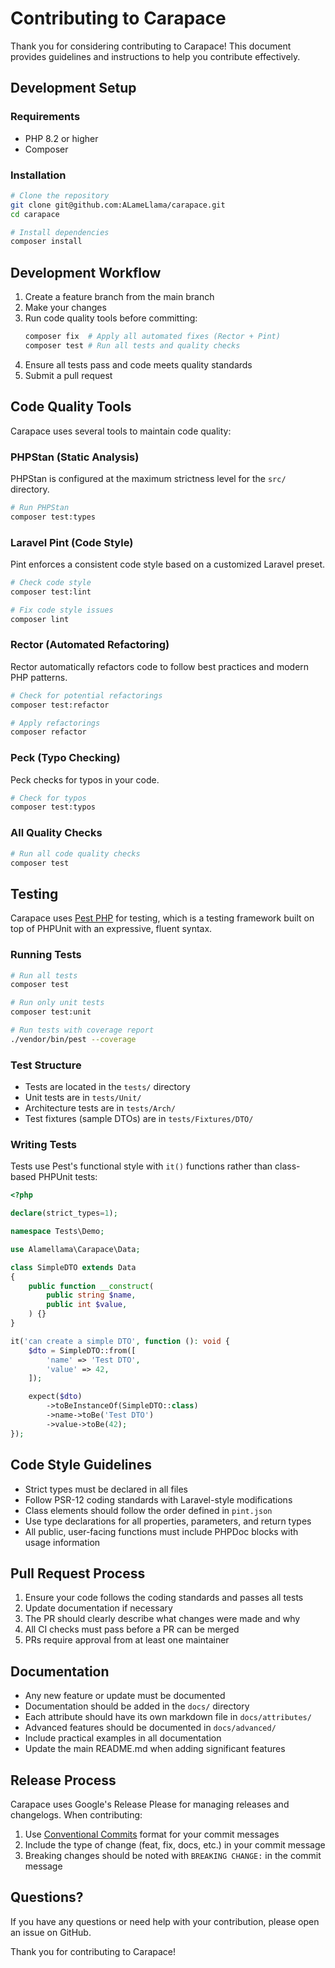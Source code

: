 # Contributing to Carapace

Thank you for considering contributing to Carapace! This document provides guidelines and instructions to help you contribute effectively.

## Development Setup

### Requirements

- PHP 8.2 or higher
- Composer

### Installation

```bash
# Clone the repository
git clone git@github.com:ALameLlama/carapace.git
cd carapace

# Install dependencies
composer install
```

## Development Workflow

1. Create a feature branch from the main branch
2. Make your changes
3. Run code quality tools before committing:
   ```bash
   composer fix  # Apply all automated fixes (Rector + Pint)
   composer test # Run all tests and quality checks
   ```
4. Ensure all tests pass and code meets quality standards
5. Submit a pull request

## Code Quality Tools

Carapace uses several tools to maintain code quality:

### PHPStan (Static Analysis)

PHPStan is configured at the maximum strictness level for the `src/` directory.

```bash
# Run PHPStan
composer test:types
```

### Laravel Pint (Code Style)

Pint enforces a consistent code style based on a customized Laravel preset.

```bash
# Check code style
composer test:lint

# Fix code style issues
composer lint
```

### Rector (Automated Refactoring)

Rector automatically refactors code to follow best practices and modern PHP patterns.

```bash
# Check for potential refactorings
composer test:refactor

# Apply refactorings
composer refactor
```

### Peck (Typo Checking)

Peck checks for typos in your code.

```bash
# Check for typos
composer test:typos
```

### All Quality Checks

```bash
# Run all code quality checks
composer test
```

## Testing

Carapace uses [Pest PHP](https://pestphp.com/) for testing, which is a testing framework built on top of PHPUnit with an expressive, fluent syntax.

### Running Tests

```bash
# Run all tests
composer test

# Run only unit tests
composer test:unit

# Run tests with coverage report
./vendor/bin/pest --coverage
```

### Test Structure

- Tests are located in the `tests/` directory
- Unit tests are in `tests/Unit/`
- Architecture tests are in `tests/Arch/`
- Test fixtures (sample DTOs) are in `tests/Fixtures/DTO/`

### Writing Tests

Tests use Pest's functional style with `it()` functions rather than class-based PHPUnit tests:

```php
<?php

declare(strict_types=1);

namespace Tests\Demo;

use Alamellama\Carapace\Data;

class SimpleDTO extends Data
{
    public function __construct(
        public string $name,
        public int $value,
    ) {}
}

it('can create a simple DTO', function (): void {
    $dto = SimpleDTO::from([
        'name' => 'Test DTO',
        'value' => 42,
    ]);

    expect($dto)
        ->toBeInstanceOf(SimpleDTO::class)
        ->name->toBe('Test DTO')
        ->value->toBe(42);
});
```

## Code Style Guidelines

- Strict types must be declared in all files
- Follow PSR-12 coding standards with Laravel-style modifications
- Class elements should follow the order defined in `pint.json`
- Use type declarations for all properties, parameters, and return types
- All public, user-facing functions must include PHPDoc blocks with usage information

## Pull Request Process

1. Ensure your code follows the coding standards and passes all tests
2. Update documentation if necessary
3. The PR should clearly describe what changes were made and why
4. All CI checks must pass before a PR can be merged
5. PRs require approval from at least one maintainer

## Documentation

- Any new feature or update must be documented
- Documentation should be added in the `docs/` directory
- Each attribute should have its own markdown file in `docs/attributes/`
- Advanced features should be documented in `docs/advanced/`
- Include practical examples in all documentation
- Update the main README.md when adding significant features

## Release Process

Carapace uses Google's Release Please for managing releases and changelogs. When contributing:

1. Use [Conventional Commits](https://www.conventionalcommits.org/) format for your commit messages
2. Include the type of change (feat, fix, docs, etc.) in your commit message
3. Breaking changes should be noted with `BREAKING CHANGE:` in the commit message

## Questions?

If you have any questions or need help with your contribution, please open an issue on GitHub.

Thank you for contributing to Carapace!